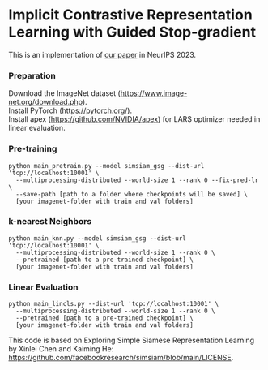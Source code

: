 # Implicit Contrastive Representation Learning with Guided Stop-gradient

This is an implementation of [our paper](https://neurips.cc/virtual/2023/poster/71356) in NeurIPS 2023.

### Preparation

Download the ImageNet dataset (https://www.image-net.org/download.php). <br>
Install PyTorch (https://pytorch.org/). <br>
Install apex (https://github.com/NVIDIA/apex) for LARS optimizer needed in linear evaluation.

### Pre-training

```
python main_pretrain.py --model simsiam_gsg --dist-url 'tcp://localhost:10001' \
  --multiprocessing-distributed --world-size 1 --rank 0 --fix-pred-lr \
  --save-path [path to a folder where checkpoints will be saved] \
  [your imagenet-folder with train and val folders]
```

### k-nearest Neighbors

```
python main_knn.py --model simsiam_gsg --dist-url 'tcp://localhost:10001' \
  --multiprocessing-distributed --world-size 1 --rank 0 \
  --pretrained [path to a pre-trained checkpoint] \
  [your imagenet-folder with train and val folders]
```

### Linear Evaluation

```
python main_lincls.py --dist-url 'tcp://localhost:10001' \
  --multiprocessing-distributed --world-size 1 --rank 0 \
  --pretrained [path to a pre-trained checkpoint] \
  [your imagenet-folder with train and val folders]
```

This code is based on Exploring Simple Siamese Representation Learning by Xinlei Chen and Kaiming He: https://github.com/facebookresearch/simsiam/blob/main/LICENSE.